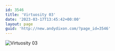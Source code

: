 ```yaml
---
id: 3546
title: 'Virtuosity 03'
date: '2023-03-17T13:45:42+00:00'
layout: page
guid: 'http://new.andydixon.com/?page_id=3546'
---
```


![Virtuosity 03](https://i0.wp.com/assets.g8x2.ldn.idrivee2-23.com/posters/Virtuosity%2003%200.jpg?w=1200&ssl=1 "Virtuosity 03")